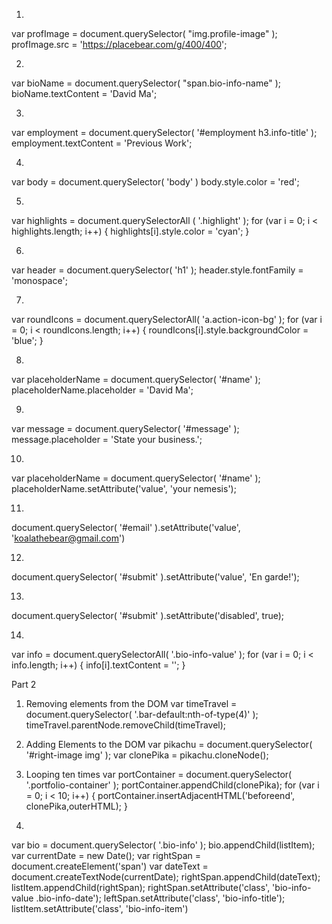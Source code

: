 1.
var profImage = document.querySelector( "img.profile-image" );
profImage.src = 'https://placebear.com/g/400/400';

2.
var bioName = document.querySelector( "span.bio-info-name" );
bioName.textContent = 'David Ma';

3.
var employment = document.querySelector( '#employment h3.info-title' );
employment.textContent = 'Previous Work';

4.
var body = document.querySelector( 'body' )
body.style.color = 'red';

5.
var highlights = document.querySelectorAll ( '.highlight' );
for (var i = 0; i < highlights.length; i++) {
  highlights[i].style.color = 'cyan';
}

6.
var header = document.querySelector( 'h1' );
header.style.fontFamily = 'monospace';

7.
var roundIcons = document.querySelectorAll( 'a.action-icon-bg' );
for (var i = 0; i < roundIcons.length; i++) {
  roundIcons[i].style.backgroundColor = 'blue';
}

8.
var placeholderName = document.querySelector( '#name' );
placeholderName.placeholder = 'David Ma';

9.
var message = document.querySelector( '#message' );
message.placeholder = 'State your business.';

10.
var placeholderName = document.querySelector( '#name' );
placeholderName.setAttribute('value', 'your nemesis');

11.
document.querySelector( '#email' ).setAttribute('value', 'koalathebear@gmail.com')

12.
document.querySelector( '#submit' ).setAttribute('value', 'En garde!');

13.
document.querySelector( '#submit' ).setAttribute('disabled', true);

14.
var info = document.querySelectorAll( '.bio-info-value' );
for (var i = 0; i < info.length; i++) {
  info[i].textContent = '';
}

Part 2
1. Removing elements from the DOM
var timeTravel = document.querySelector( '.bar-default:nth-of-type(4)' );
timeTravel.parentNode.removeChild(timeTravel);

1. Adding Elements to the DOM
var pikachu = document.querySelector( '#right-image img' );
var clonePika = pikachu.cloneNode();

2. Looping ten times
var portContainer = document.querySelector( '.portfolio-container' );
portContainer.appendChild(clonePika);
for (var i = 0; i < 10; i++) {
  portContainer.insertAdjacentHTML('beforeend', clonePika,outerHTML);
}


3.
var bio = document.querySelector( '.bio-info' );
bio.appendChild(listItem);
var currentDate = new Date();
var rightSpan = document.createElement('span')
var dateText = document.createTextNode(currentDate);
rightSpan.appendChild(dateText);
listItem.appendChild(rightSpan);
rightSpan.setAttribute('class', 'bio-info-value .bio-info-date');
leftSpan.setAttribute('class', 'bio-info-title');
listItem.setAttribute('class', 'bio-info-item')
